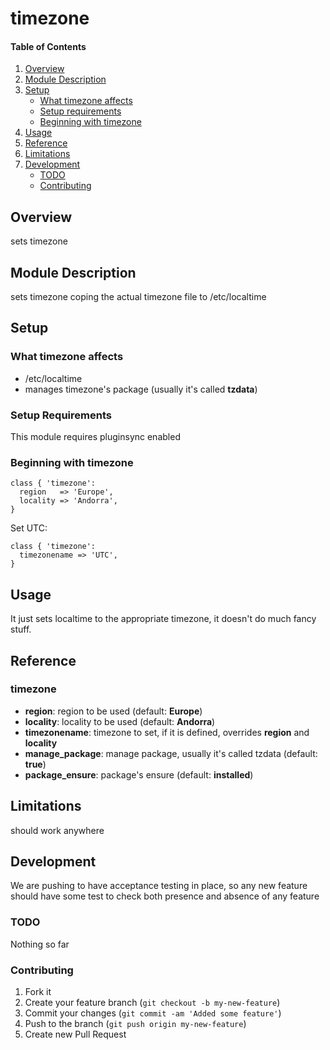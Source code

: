 # timezone

#### Table of Contents

1. [Overview](#overview)
2. [Module Description](#module-description)
3. [Setup](#setup)
    * [What timezone affects](#what-timezone-affects)
    * [Setup requirements](#setup-requirements)
    * [Beginning with timezone](#beginning-with-timezone)
4. [Usage](#usage)
5. [Reference](#reference)
5. [Limitations](#limitations)
6. [Development](#development)
    * [TODO](#todo)
    * [Contributing](#contributing)

## Overview

sets timezone

## Module Description

sets timezone coping the actual timezone file to /etc/localtime

## Setup

### What timezone affects

* /etc/localtime
* manages timezone's package (usually it's called **tzdata**)

### Setup Requirements

This module requires pluginsync enabled

### Beginning with timezone

```puppet
class { 'timezone':
  region   => 'Europe',
  locality => 'Andorra',
}
```

Set UTC:

```
class { 'timezone':
  timezonename => 'UTC',
}
```

## Usage

It just sets localtime to the appropriate timezone, it doesn't do much fancy stuff.

## Reference

### timezone
* **region**: region to be used (default: **Europe**)
* **locality**: locality to be used (default: **Andorra**)
* **timezonename**: timezone to set, if it is defined, overrides **region** and **locality**
* **manage_package**: manage package, usually it's called tzdata (default: **true**)
* **package_ensure**: package's ensure (default: **installed**)

## Limitations

should work anywhere

## Development

We are pushing to have acceptance testing in place, so any new feature should
have some test to check both presence and absence of any feature

### TODO

Nothing so far

### Contributing

1. Fork it
2. Create your feature branch (`git checkout -b my-new-feature`)
3. Commit your changes (`git commit -am 'Added some feature'`)
4. Push to the branch (`git push origin my-new-feature`)
5. Create new Pull Request
